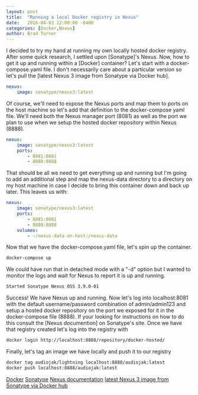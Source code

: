 ```yaml
---
layout: post
title:  "Running a local Docker registry in Nexus"
date:   2016-04-03 12:00:00 -0400
categories: [Docker,Nexus]
author: Brad Turner
---
```


I decided to try my hand at running my own locally hosted docker registry.  After some quick research, I settled upon [Sonatype]'s Nexus.  Now, how to get it up and running within a [Docker] container?  Let's start with a docker-compose.yaml file.  I don't necessarily care about a particular version so let's pull the [latest Nexus 3 image from Sonatype via Docker hub].

```yaml
nexus:
    image: sonatype/nexus3:latest
```

Of course, we'll need to expose the Nexus ports and map them to ports on the host machine so let's add that definition to the docker-compose yaml file.  We'll need both the Nexus manager port (8081) as well as the port we plan to use when we setup the hosted docker repository within Nexus (8888).

```yaml
nexus:
    image: sonatype/nexus3:latest
    ports:
        - 8081:8081
        - 8888:8888
```

That should be all we need to get everything up and running but I'm going to add an additional step and map the nexus-data directory to a directory on my host machine in case I decide to bring this container down and back up later.  This leaves us with:

```yaml
nexus:
    image: sonatype/nexus3:latest
    ports:
        - 8081:8081
        - 8888:8888
    volumes:
        - ~/nexus-data-on-host:/nexus-data
```
Now that we have the docker-compose.yaml file, let's spin up the container.

```zsh
docker-compose up
```
We could have run that in detached mode with a "-d" option but I wanted to monitor the logs and wait for Nexus to report it is up and running.

```zsh
Started Sonatype Nexus OSS 3.9.0-01
```
Success!  We have Nexus up and running.  Now let's log into localhost:8081 with the default username/password combination of admin/admin123 and setup a hosted docker repository on the port we exposed for it in the docker-compose file (8888).  If your looking for instructions on how to do this consult the [Nexus documention] on Sonatype's site.  Once we have that registry created let's log into the registry with

```zsh
docker login http://localhost:8888/repository/docker-hosted/
```
Finally, let's tag an image we have locally and push it to our registry

```zsh
docker tag audiojak/lightning localhost:8888/audiojak:latest
docker push localhost:8888/audiojak:latest
```

[Docker](https://www.docker.com/)
[Sonatype](https://www.sonatype.com/)
[Nexus documentation](http://books.sonatype.com/nexus-book/3.0/reference/docker.html)
[latest Nexus 3 image from Sonatype via Docker hub](https://hub.docker.com/r/sonatype/nexus3/)
